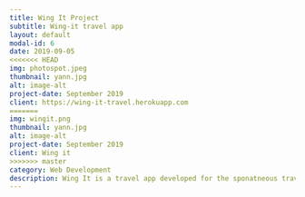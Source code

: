 ```yaml
---
title: Wing It Project
subtitle: Wing-it travel app
layout: default
modal-id: 6
date: 2019-09-05
<<<<<<< HEAD
img: photospot.jpeg
thumbnail: yann.jpg
alt: image-alt
project-date: September 2019
client: https://wing-it-travel.herokuapp.com
=======
img: wingit.png
thumbnail: yann.jpg
alt: image-alt
project-date: September 2019
client: Wing it
>>>>>>> master
category: Web Development
description: Wing It is a travel app developed for the sponatneous traveller who is keen to discover hidden gems ,beat the crowds and maximise the moment.The app was developed in Ruby,Javascript,HTML and scss
---
```

